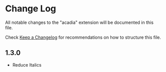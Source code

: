# Change Log
All notable changes to the "acadia" extension will be documented in this file.

Check [Keep a Changelog](http://keepachangelog.com/) for recommendations on how to structure this file.

## 1.3.0
- Reduce Italics
